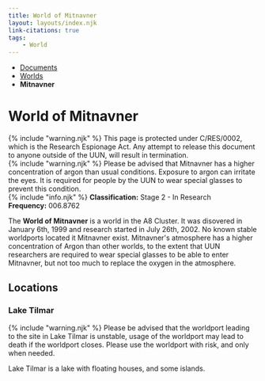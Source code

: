 ```yaml
---
title: World of Mitnavner
layout: layouts/index.njk
link-citations: true
tags:
    - World
---
```


<nav class="text-sm breadcrumbs">
    <ul>
        <li><a href="/docs">Documents</a></li>
        <li><a href="/docs/world">Worlds</a></li>
        <li><b>Mitnavner</b></li>
    </ul>
</nav>
<div class="divider"></div>
<div class="text-center"><h1>World of Mitnavner</h1></div>

<div class="grid gap-5 mb-5">
<div class="alert alert-error shadow-lg">
    <div>
        {% include "warning.njk" %}
        <span>
            This page is protected under C/RES/0002, which is the Research Espionage Act. Any attempt to release this document to anyone outside of the UUN, will result in termination.
        </span>
    </div>
</div>

<div class="alert alert-warning shadow-lg">
    <div>
        {% include "warning.njk" %}
        <span>
            Please be advised that Mitnavner has a higher concentration of argon than usual conditions. Exposure to argon can irritate the eyes. It is required for people by the UUN to wear special glasses to prevent this condition.
        </span>
    </div>
</div>

<div class="alert shadow-lg">
    <div>
        {% include "info.njk" %}
        <span>
            <b>Classification:</b> <span class="text-orange-500">Stage 2 - In Research</span><br>
            <b>Frequency:</b> 006.8762
        </span>
    </div>
</div>
</div>

The **World of Mitnavner** is a world in the A8 Cluster. It was disovered in January 6th, 1999 and research started in July 26th, 2002. No known stable worldports located it Mitnavner exist. Mitnavner's atmosphere has a higher concentration of Argon than other worlds, to the extent that UUN researchers are required to wear special glasses to be able to enter Mitnavner, but not too much to replace the oxygen in the atmosphere.

## Locations

### Lake Tilmar
<div class="alert alert-warning shadow-lg mb-4">
    <div>
        {% include "warning.njk" %}
        <span>
        Please be advised that the worldport leading to the site in Lake Tilmar is unstable, usage of the worldport may lead to death if the worldport closes. Please use the worldport with risk, and only when needed.
        </span>
    </div>
</div>

Lake Tilmar is a lake with floating houses, and some islands.
